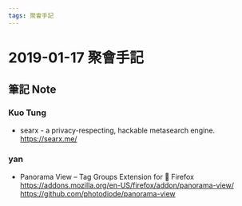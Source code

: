 ```yaml
---
tags: 聚會手記
---
```


2019-01-17 聚會手記
===

筆記 Note
---

### Kuo Tung
- searx - a privacy-respecting, hackable metasearch engine.
https://searx.me/

### yan
- Panorama View – Tag Groups Extension for 🦊 Firefox
https://addons.mozilla.org/en-US/firefox/addon/panorama-view/
https://github.com/photodiode/panorama-view